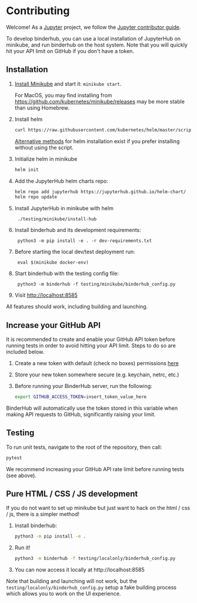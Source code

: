 # Contributing

Welcome! As a [Jupyter](https://jupyter.org) project, we follow the [Jupyter contributor guide](https://jupyter.readthedocs.io/en/latest/contributor/content-contributor.html).

To develop binderhub, you can use a local installation of JupyterHub on minikube,
and run binderhub on the host system.  Note that you will quickly hit your API limit
on GitHub if you don't have a token.

## Installation

1. [Install Minikube](https://kubernetes.io/docs/tasks/tools/install-minikube/) and start it: `minikube start`.

   For MacOS, you may find installing from https://github.com/kubernetes/minikube/releases may be
   more stable than using Homebrew.

2. Install helm

   ```bash
   curl https://raw.githubusercontent.com/kubernetes/helm/master/scripts/get | bash
   ```

   [Alternative methods](https://docs.helm.sh/using_helm/#installing-the-helm-client) for helm installation
   exist if you prefer installing without using the script.

3. Initialize helm in minikube

   ```bash
   helm init
   ```
4. Add the JupyterHub helm charts repo:

   ```bash
   helm repo add jupyterhub https://jupyterhub.github.io/helm-chart/
   helm repo update
   ```

5. Install JupyterHub in minikube with helm

        ./testing/minikube/install-hub

6. Install binderhub and its development requirements:

        python3 -m pip install -e . -r dev-requirements.txt

7. Before starting the local dev/test deployment run:

        eval $(minikube docker-env)

7. Start binderhub with the testing config file:

        python3 -m binderhub -f testing/minikube/binderhub_config.py

8. Visit [http://localhost:8585](http://localhost:8585)

All features should work, including building and launching.

## Increase your GitHub API

It is recommended to create and enable your GitHub API token before running tests
in order to avoid hitting your API limit. Steps to do so are included below.

1. Create a new token with default (check no boxes) permissions [here](https://github.com/settings/tokens/new)

2. Store your new token somewhere secure (e.g. keychain, netrc, etc.)

3. Before running your BinderHub server, run the following:

   ```bash
   export GITHUB_ACCESS_TOKEN=insert_token_value_here
   ```

BinderHub will automatically use the token stored in this variable when making
API requests to GitHub, significantly raising your limit.

## Testing

To run unit tests, navigate to the root of the repository, then call:

  ```bash
  pytest
  ```

We recommend increasing your GitHub API rate limit before running tests (see above).

## Pure HTML / CSS / JS development

If you do not want to set up minikube but just want to hack on the html / css / js,
there is a simpler method!

1. Install binderhub:

   ```bash
   python3 -m pip install -e .
   ```

2. Run it!

   ```bash
   python3 -m binderhub -f testing/localonly/binderhub_config.py
   ```

3. You can now access it locally at http://localhost:8585

Note that building and launching will not work, but the
`testing/localonly/binderhub_config.py` setup a fake building process which
allows you to work on the UI experience.
